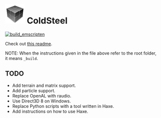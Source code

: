 # ![icon](logo.png) ColdSteel

[![build_emscripten](https://github.com/JaviCervera/coldsteel/actions/workflows/build_emscripten.yml/badge.svg)](https://github.com/JaviCervera/coldsteel/actions/workflows/build_emscripten.yml)

Check out [this readme](_build/README.md).

NOTE: When the instructions given in the file above refer to the root folder, it means `_build`.

## TODO

* Add terrain and matrix support.
* Add particle support.
* Replace OpenAL with raudio.
* Use Direct3D 8 on Windows.
* Replace Python scripts with a tool written in Haxe.
* Add instructions on how to use Haxe.
